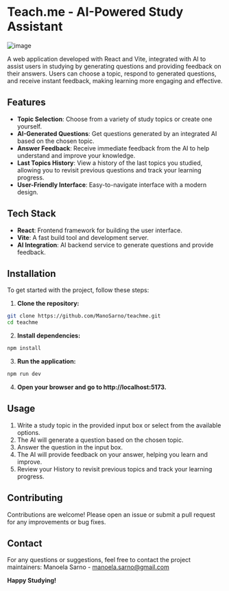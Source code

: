 # Teach.me - AI-Powered Study Assistant

![image](https://github.com/user-attachments/assets/a661bf72-86c9-4642-ae88-e604dc6fe88f)


A web application developed with React and Vite, integrated with AI to assist users in studying by generating questions and providing feedback on their answers. Users can choose a topic, respond to generated questions, and receive instant feedback, making learning more engaging and effective.

## Features

- **Topic Selection**: Choose from a variety of study topics or create one yourself.
- **AI-Generated Questions**: Get questions generated by an integrated AI based on the chosen topic.
- **Answer Feedback**: Receive immediate feedback from the AI to help understand and improve your knowledge.
- **Last Topics History**: View a history of the last topics you studied, allowing you to revisit previous questions and track your learning progress.
- **User-Friendly Interface**: Easy-to-navigate interface with a modern design.

## Tech Stack

- **React**: Frontend framework for building the user interface.
- **Vite**: A fast build tool and development server.
- **AI Integration**: AI backend service to generate questions and provide feedback.

## Installation

To get started with the project, follow these steps:

1. **Clone the repository:**
```bash
git clone https://github.com/ManoSarno/teachme.git
cd teachme
```

2. **Install dependencies:**
```bash
npm install
```

3. **Run the application:**
```bash
npm run dev
```

4. **Open your browser and go to http://localhost:5173.**

## Usage

1. Write a study topic in the provided input box or select from the available options.
2. The AI will generate a question based on the chosen topic.
3. Answer the question in the input box.
4. The AI will provide feedback on your answer, helping you learn and improve.
5. Review your History to revisit previous topics and track your learning progress.
   
## Contributing

Contributions are welcome! Please open an issue or submit a pull request for any improvements or bug fixes.

## Contact

For any questions or suggestions, feel free to contact the project maintainers:
Manoela Sarno - manoela.sarno@gmail.com

**Happy Studying!**
